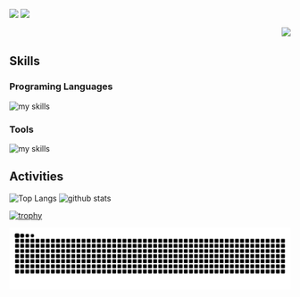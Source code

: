 ![](http://github-profile-summary-cards.vercel.app/api/cards/most-commit-language?username=TatsuyaM2667&theme=prussian)
![](http://github-profile-summary-cards.vercel.app/api/cards/repos-per-language?username=TatsuyaM2667&theme=prussian)


<div align="right">
  <img src="https://komarev.com/ghpvc/?username=TatsuyaM2667" />
</div>


##  Skills
### Programing Languages
<img alt="my skills" src="https://skillicons.dev/icons?theme=dark&perline=7&i=c,cpp,html,css,js,react" />
<br>

### Tools
<img alt="my skills" src="https://skillicons.dev/icons?theme=dark&perline=7&i=vscode,arduino,git,github,gcp,firebase,aws" />
<br>


##  Activities
<div align="left"> 
  <img alt="Top Langs" height="170px" src="https://github-readme-stats.vercel.app/api?username=TatsuyaM2667&theme=vue-dark&layout=compact" />
  <img alt="github stats" height="170px" src="https://github-readme-stats.vercel.app/api/top-langs/?username=TatsuyaM2667&theme=vue-dark&layout=compact" />
</div>

[![trophy](https://github-profile-trophy.vercel.app/?username=TatsuyaM2667&theme=onedark)](https://github.com/ryo-ma/github-profile-trophy)

![](https://raw.githubusercontent.com/TatsuyaM2667/TatsuyaM2667/output/github-contribution-grid-snake.svg)



